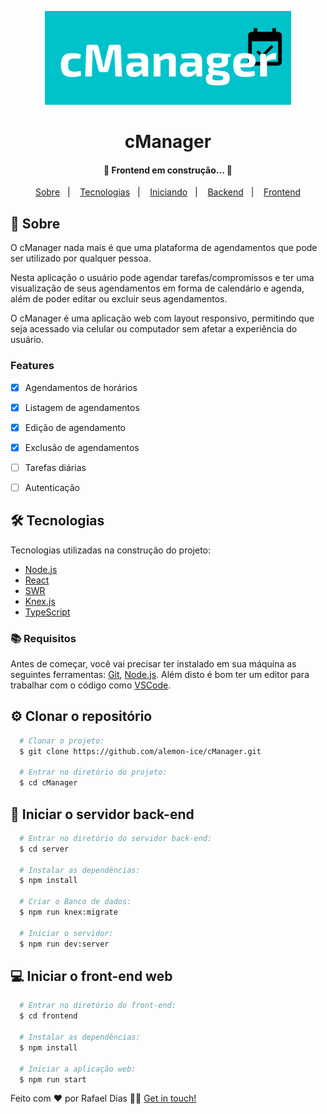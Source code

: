 <p align="center">
  <img src="./github/logo.png" height="150" alt="cManager" />
</p>

<h1 align="center">cManager</h1>

<h4 align="center"> 
	🚧  Frontend em construção...  🚧
</h4>

<p align="center">
  <a href="#page_with_curl-sobre">Sobre</a>&nbsp;&nbsp;&nbsp;|&nbsp;&nbsp;&nbsp;
  <a href="#books-tecnologias">Tecnologias</a>&nbsp;&nbsp;&nbsp;|&nbsp;&nbsp;&nbsp;
  <a href="#rocket-clonar-o-repositório">Iniciando</a>&nbsp;&nbsp;&nbsp;|&nbsp;&nbsp;&nbsp;
  <a href="#gear-iniciar-o-back-end">Backend</a>&nbsp;&nbsp;&nbsp;|&nbsp;&nbsp;&nbsp;
  <a href="#computer-iniciar-o-front-end">Frontend</a>
</p>

## :page_with_curl: Sobre

O cManager nada mais é que uma plataforma de agendamentos que pode ser utilizado por qualquer pessoa.

Nesta aplicação o usuário pode agendar tarefas/compromissos e ter uma visualização de seus agendamentos em forma de calendário e agenda, além de poder editar ou excluir seus agendamentos.

O cManager é uma aplicação web com layout responsivo, permitindo que seja acessado via celular ou computador sem afetar a experiência do usuário.

### Features

- [x] Agendamentos de horários
- [x] Listagem de agendamentos
- [x] Edição de agendamento
- [x] Exclusão de agendamentos
- [ ] Tarefas diárias
- [ ] Autenticação


## 🛠 Tecnologias

Tecnologias utilizadas na construção do projeto:

- [Node.js](https://nodejs.org/en/)
- [React](https://reactjs.org/)
- [SWR](https://swr.vercel.app/)
- [Knex.js](https://knexjs.org/)
- [TypeScript](https://www.typescriptlang.org/)

### :books: Requisitos

Antes de começar, você vai precisar ter instalado em sua máquina as seguintes ferramentas:
[Git](https://git-scm.com), [Node.js](https://nodejs.org/en/). 
Além disto é bom ter um editor para trabalhar com o código como [VSCode](https://code.visualstudio.com/).


## :gear: Clonar o repositório
``` bash
  # Clonar o projeto:
  $ git clone https://github.com/alemon-ice/cManager.git

  # Entrar no diretório do projeto:
  $ cd cManager
```

## :rocket: Iniciar o servidor back-end
```bash
  # Entrar no diretório do servidor back-end:
  $ cd server

  # Instalar as dependências:
  $ npm install

  # Criar o Banco de dados:
  $ npm run knex:migrate

  # Iniciar o servidor:
  $ npm run dev:server
```

## :computer: Iniciar o front-end web
```bash
  # Entrar no diretório do front-end:
  $ cd frontend

  # Instalar as dependências:
  $ npm install

  # Iniciar a aplicação web:
  $ npm run start
```

Feito com ❤️ por Rafael Dias 👋🏻 [Get in touch!](https://github.com/alemon-ice)